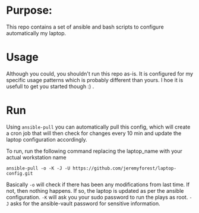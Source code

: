 # Purpose:

This repo contains a set of ansible and bash scripts to configure automatically my laptop.

# Usage

Although you could, you shouldn't run this repo as-is. It is configured for my specific usage patterns which is probably different than yours. I hoe it is usefull to get you started though :) .

# Run
Using `ansible-pull` you can automatically pull this config, which will create a cron job that will then check for changes every 10 min and update the laptop configuration accordingly. 
 
To run, run the following command replacing the laptop_name with your actual workstation name 
```
ansible-pull -o -K -J -U https://github.com/jeremyforest/laptop-config.git
```

Basically `-o` will check if there has been any modifications from last time. If not, then nothing happens. If so, the laptop is updated as per the ansible configuration. `-K` will ask you your sudo password to run the plays as root. `-J` asks for the ansible-vault password for sensitive information.

